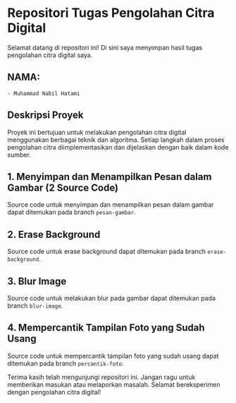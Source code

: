 # Repositori Tugas Pengolahan Citra Digital

Selamat datang di repositori ini! Di sini saya menyimpan hasil tugas pengolahan citra digital saya. 

## NAMA:
    - Muhammad Nabil Hatami 
    

## Deskripsi Proyek
Proyek ini bertujuan untuk melakukan pengolahan citra digital menggunakan berbagai teknik dan algoritma. Setiap langkah dalam proses pengolahan citra diimplementasikan dan dijelaskan dengan baik dalam kode sumber. 


## 1. Menyimpan dan Menampilkan Pesan dalam Gambar (2 Source Code)
Source code untuk menyimpan dan menampilkan pesan dalam gambar dapat ditemukan pada branch `pesan-gambar`.

## 2. Erase Background
Source code untuk erase background dapat ditemukan pada branch `erase-background`.

## 3. Blur Image
Source code untuk melakukan blur pada gambar dapat ditemukan pada branch `blur-image`.

## 4. Mempercantik Tampilan Foto yang Sudah Usang
Source code untuk mempercantik tampilan foto yang sudah usang dapat ditemukan pada branch `percantik-foto`.



Terima kasih telah mengunjungi repositori ini. Jangan ragu untuk memberikan masukan atau melaporkan masalah. Selamat bereksperimen dengan pengolahan citra digital!
